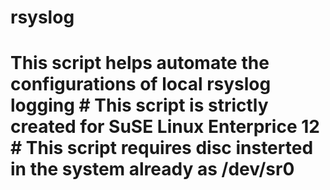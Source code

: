 # rsyslog
# This script helps automate the configurations of local rsyslog logging # This script is strictly created for SuSE Linux Enterprice 12 # This script requires disc insterted in the system already as /dev/sr0
